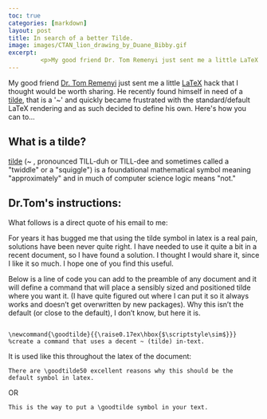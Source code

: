 ```yaml
---
toc: true
categories: [markdown]
layout: post
title: In search of a better Tilde.
image: images/CTAN_lion_drawing_by_Duane_Bibby.gif
excerpt:
         <p>My good friend Dr. Tom Remenyi just sent me a little LaTeX hack that I thought would be worth sharing. He recently found himself in need of a Tilde, that is a '~' and quickly became frustrated with the standard/default LaTeX rendering and as such decided to define his own. Here's how you can too...</p>
---
```

My good friend [Dr. Tom Remenyi](http://utas.academia.edu/TomasRemenyi) just sent me a little [LaTeX](https://en.Wikipedia.org/wiki/LaTeX) hack that I thought would be worth sharing. He recently found himself in need of a [tilde](http://whatis.techtarget.com/definition/tilde), that is a '~' and quickly became frustrated with the standard/default LaTeX rendering and as such decided to define his own. Here's how you can to...

## What is a tilde?
[tilde](https://en.wikipedia.org/wiki/Tilde) (~ , pronounced TILL-duh or TILL-dee and sometimes called a "twiddle" or a "squiggle") is a foundational mathematical symbol meaning "approximately" and in much of computer science logic means "not."

## Dr.Tom's instructions:
What follows is a direct quote of his email to me:

For years it has bugged me that using the tilde symbol in latex is a real pain, solutions have been never quite right.  I have needed to use it quite a bit in a recent document, so I have found a solution.  I thought I would share it, since I like it so much.  I hope one of you find this useful.

Below is a line of code you can add to the preamble of any document and it will define a command that will place a sensibly sized and positioned tilde where you want it.  (I have quite figured out where I can put it so it always works and doesn’t get overwritten by new packages).  Why this isn’t the default (or close to the default), I don’t know, but here it is.

```

\newcommand{\goodtilde}{{\raise0.17ex\hbox{$\scriptstyle\sim$}}}  %create a command that uses a decent ~ (tilde) in-text.

```

It is used like this throughout the latex of the document:

```There are \goodtilde50 excellent reasons why this should be the default symbol in latex.```

OR

```This is the way to put a \goodtilde symbol in your text.```
